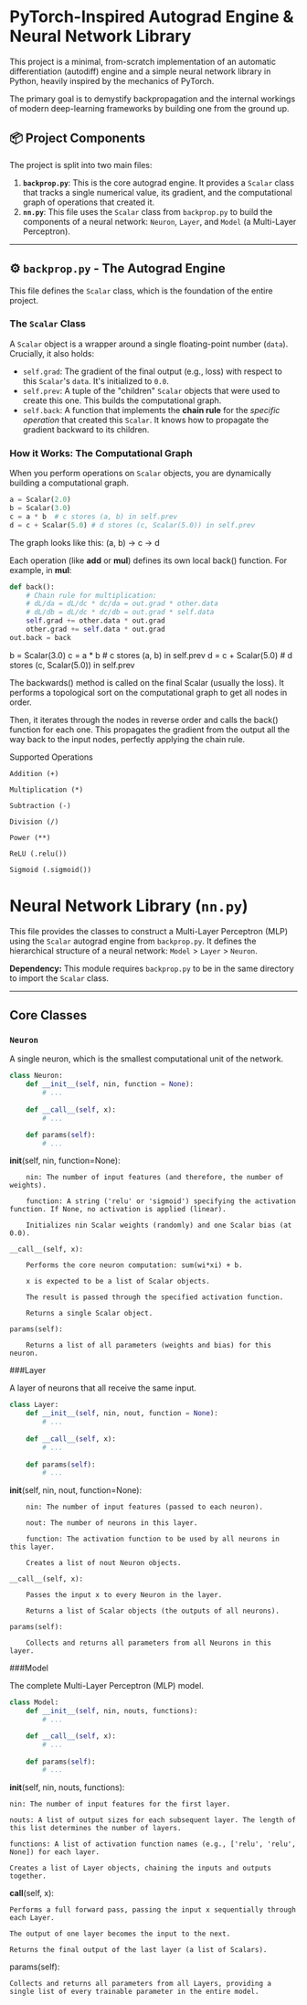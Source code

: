 # PyTorch-Inspired Autograd Engine & Neural Network Library

This project is a minimal, from-scratch implementation of an automatic differentiation (autodiff) engine and a simple neural network library in Python, heavily inspired by the mechanics of PyTorch.

The primary goal is to demystify backpropagation and the internal workings of modern deep-learning frameworks by building one from the ground up.

## 📦 Project Components

The project is split into two main files:

1.  **`backprop.py`**: This is the core autograd engine. It provides a `Scalar` class that tracks a single numerical value, its gradient, and the computational graph of operations that created it.
2.  **`nn.py`**: This file uses the `Scalar` class from `backprop.py` to build the components of a neural network: `Neuron`, `Layer`, and `Model` (a Multi-Layer Perceptron).

---

## ⚙️ `backprop.py` - The Autograd Engine

This file defines the `Scalar` class, which is the foundation of the entire project.

### The `Scalar` Class

A `Scalar` object is a wrapper around a single floating-point number (`data`). Crucially, it also holds:

* `self.grad`: The gradient of the final output (e.g., loss) with respect to this `Scalar`'s `data`. It's initialized to `0.0`.
* `self.prev`: A tuple of the "children" `Scalar` objects that were used to create this one. This builds the computational graph.
* `self.back`: A function that implements the **chain rule** for the *specific operation* that created this `Scalar`. It knows how to propagate the gradient backward to its children.

### How it Works: The Computational Graph

When you perform operations on `Scalar` objects, you are dynamically building a computational graph.

```python
a = Scalar(2.0)
b = Scalar(3.0)
c = a * b  # c stores (a, b) in self.prev
d = c + Scalar(5.0) # d stores (c, Scalar(5.0)) in self.prev
```
The graph looks like this: (a, b) -> c -> d

Each operation (like __add__ or __mul__) defines its own local back() function. For example, in __mul__:
```python
def back():
    # Chain rule for multiplication:
    # dL/da = dL/dc * dc/da = out.grad * other.data
    # dL/db = dL/dc * dc/db = out.grad * self.data
    self.grad += other.data * out.grad
    other.grad += self.data * out.grad
out.back = back
```


b = Scalar(3.0)
c = a * b  # c stores (a, b) in self.prev
d = c + Scalar(5.0) # d stores (c, Scalar(5.0)) in self.prev

The backwards() method is called on the final Scalar (usually the loss). It performs a topological sort on the computational graph to get all nodes in order.

Then, it iterates through the nodes in reverse order and calls the back() function for each one. This propagates the gradient from the output all the way back to the input nodes, perfectly applying the chain rule.

Supported Operations

    Addition (+)

    Multiplication (*)

    Subtraction (-)

    Division (/)

    Power (**)

    ReLU (.relu())

    Sigmoid (.sigmoid())
# Neural Network Library (`nn.py`)

This file provides the classes to construct a Multi-Layer Perceptron (MLP) using the `Scalar` autograd engine from `backprop.py`. It defines the hierarchical structure of a neural network: `Model` > `Layer` > `Neuron`.

**Dependency:** This module requires `backprop.py` to be in the same directory to import the `Scalar` class.

---

##  Core Classes

### `Neuron`

A single neuron, which is the smallest computational unit of the network.

```python
class Neuron:
    def __init__(self, nin, function = None):
        # ...
    
    def __call__(self, x):
        # ...

    def params(self):
        # ...
```
__init__(self, nin, function=None):

        nin: The number of input features (and therefore, the number of weights).

        function: A string ('relu' or 'sigmoid') specifying the activation function. If None, no activation is applied (linear).

        Initializes nin Scalar weights (randomly) and one Scalar bias (at 0.0).

    __call__(self, x):

        Performs the core neuron computation: sum(wi*xi) + b.

        x is expected to be a list of Scalar objects.

        The result is passed through the specified activation function.

        Returns a single Scalar object.

    params(self):

        Returns a list of all parameters (weights and bias) for this neuron.

###Layer

A layer of neurons that all receive the same input.
```python
class Layer:
    def __init__(self, nin, nout, function = None):
        # ...
    
    def __call__(self, x):
        # ...
    
    def params(self):
        # ...
```
__init__(self, nin, nout, function=None):

        nin: The number of input features (passed to each neuron).

        nout: The number of neurons in this layer.

        function: The activation function to be used by all neurons in this layer.

        Creates a list of nout Neuron objects.

    __call__(self, x):

        Passes the input x to every Neuron in the layer.

        Returns a list of Scalar objects (the outputs of all neurons).

    params(self):

        Collects and returns all parameters from all Neurons in this layer.

###Model

The complete Multi-Layer Perceptron (MLP) model.
```python
class Model:
    def __init__(self, nin, nouts, functions):
        # ...

    def __call__(self, x):
        # ...
    
    def params(self):
        # ...
```
__init__(self, nin, nouts, functions):

    nin: The number of input features for the first layer.

    nouts: A list of output sizes for each subsequent layer. The length of this list determines the number of layers.

    functions: A list of activation function names (e.g., ['relu', 'relu', None]) for each layer.

    Creates a list of Layer objects, chaining the inputs and outputs together.

__call__(self, x):

    Performs a full forward pass, passing the input x sequentially through each Layer.

    The output of one layer becomes the input to the next.

    Returns the final output of the last layer (a list of Scalars).

params(self):

    Collects and returns all parameters from all Layers, providing a single list of every trainable parameter in the entire model.
